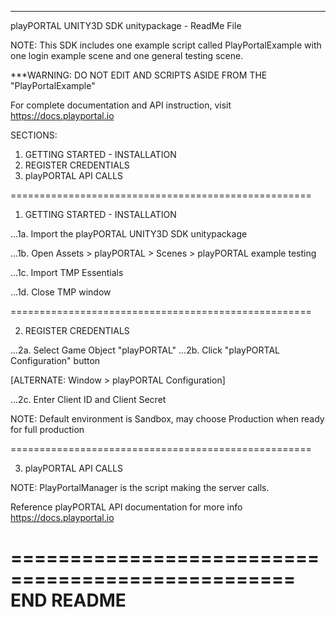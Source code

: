 
***************************************************

playPORTAL UNITY3D SDK unitypackage - ReadMe File

NOTE: 
This SDK includes one example script called PlayPortalExample with one login example scene and one general testing scene.

***WARNING: DO NOT EDIT AND SCRIPTS ASIDE FROM THE "PlayPortalExample"

For complete documentation and API instruction, visit https://docs.playportal.io

SECTIONS: 
1.  GETTING STARTED - INSTALLATION
2.  REGISTER CREDENTIALS
3.  playPORTAL API CALLS

====================================================

1.  GETTING STARTED - INSTALLATION

...1a.  Import the playPORTAL UNITY3D SDK unitypackage

...1b.  Open Assets > playPORTAL > Scenes > playPORTAL example testing

<TMP IMPORTER window will open>

...1c.  Import TMP Essentials

...1d.  Close TMP window


====================================================

2.  REGISTER CREDENTIALS

...2a.  Select Game Object "playPORTAL"
...2b.  Click "playPORTAL Configuration" button

[ALTERNATE: Window > playPORTAL Configuration]

...2c. Enter Client ID and Client Secret

NOTE: Default environment is Sandbox, may choose Production when ready for full production

====================================================

3.  playPORTAL API CALLS

NOTE:  PlayPortalManager is the script making the server calls.

Reference playPORTAL API documentation for more info 
https://docs.playportal.io


==================================================
END README
==================================================























